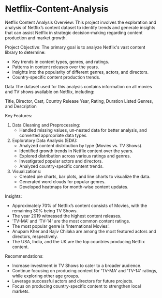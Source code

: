 # Netflix-Content-Analysis

Netflix Content Analysis
Overview:
This project involves the exploration and analysis of Netflix’s content dataset to identify trends and generate insights that can assist Netflix in strategic decision-making regarding content production and market growth.

Project Objective:
The primary goal is to analyze Netflix's vast content library to determine:
- Key trends in content types, genres, and ratings.
- Patterns in content releases over the years.
- Insights into the popularity of different genres, actors, and directors.
- Country-specific content production trends.
  
Data
The dataset used for this analysis contains information on all movies and TV shows available on Netflix, including:

Title, Director, Cast, Country
Release Year, Rating, Duration
Listed Genres, and Description

Key Features:

1. Data Cleaning and Preprocessing:
   - Handled missing values, un-nested data for better analysis, and converted appropriate data types.
2. Exploratory Data Analysis (EDA):
   - Analyzed content distribution by type (Movies vs. TV Shows).
   - Identified growth trends in Netflix content over the years.
   - Explored distribution across various ratings and genres.
   - Investigated popular actors and directors.
   - Analyzed country-specific content trends.
3. Visualizations:
   - Created pie charts, bar plots, and line charts to visualize the data.
   - Generated word clouds for popular genres.
   - Developed heatmaps for month-wise content updates.

Insights:
- Approximately 70% of Netflix’s content consists of Movies, with the remaining 30% being TV Shows.
- The year 2019 witnessed the highest content releases.
- 'TV-MA' and 'TV-14' are the most common content ratings.
- The most popular genre is 'International Movies'.
- Anupam Kher and Rajiv Chilaka are among the most featured actors and directors, respectively.
- The USA, India, and the UK are the top countries producing Netflix content.
  
Recommendations:
- Increase investment in TV Shows to cater to a broader audience.
- Continue focusing on producing content for 'TV-MA' and 'TV-14' ratings, while exploring other age groups.
- Leverage successful actors and directors for future projects.
- Focus on producing country-specific content to strengthen local markets.
